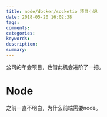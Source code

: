 ```yaml
---
title: node/docker/socketio 项目小记
date: 2018-05-20 16:02:38
tags:
comments:
categories:
keywords:
description:
summary:
---
```


公司的年会项目，也借此机会进阶了一把。

<!-- more -->

# Node
之前一直不明白，为什么前端需要node。